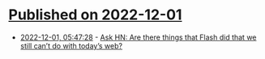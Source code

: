 # [Published on 2022-12-01](index.md)

* [2022-12-01, 05:47:28](https://news.ycombinator.com/item?id=33812826) - [Ask HN: Are there things that Flash did that we still can’t do with today’s web?](https://news.ycombinator.com/item?id=33812826)
